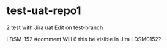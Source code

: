 # test-uat-repo1
2 test with Jira uat
Edit on test-branch

LDSM-152 #comment Will 6 this be visible in Jira LDSM0152?

